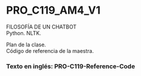 # PRO_C119_AM4_V1
FILOSOFÍA DE UN CHATBOT  
Python. NLTK.  
  
Plan de la clase.  
Código de referencia de la maestra.  
  
### Texto en inglés: PRO-C119-Reference-Code
